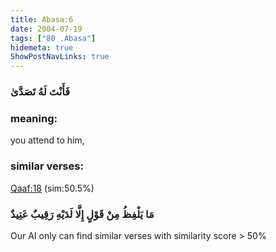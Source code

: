 ```yaml
---
title: Abasa:6
date: 2004-07-19
tags: ["80 .Abasa"]
hidemeta: true 
ShowPostNavLinks: true 
---
```

### فَأَنْتَ لَهُ تَصَدَّىٰ
### meaning: 
you attend to him,
### similar verses: 

[Qaaf:18](/50/18) (sim:50.5%)

### مَا يَلْفِظُ مِنْ قَوْلٍ إِلَّا لَدَيْهِ رَقِيبٌ عَتِيدٌ

Our AI only can find similar verses with similarity score > 50% 



